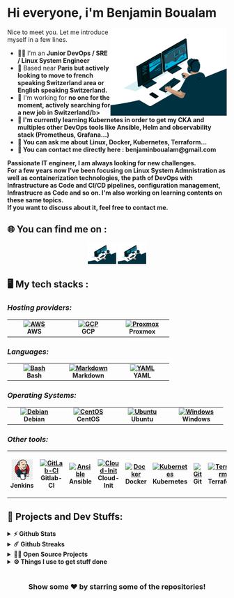 # Hi everyone, i'm Benjamin Boualam
<img align="right" alt="GIF" src="https://github.com/Lucroz94/Lucroz94/blob/main/images/code.gif" width="53%" />
<p>
Nice to meet you. Let me introduce myself in a few lines.
  <ul>
    <li>👨‍🔧 I'm an <b>Junior DevOps / SRE / Linux System Engineer</b></li>
    <li>📍 Based near <b>Paris but actively looking to move to french speaking Switzerland area or English speaking Switzerland.</b></li>
    <li>🏢 I'm working for <b>no one for the moment, actively searching for a new job in Switzerland/b>
    <li>🌱 I'm currently learning <b>Kubernetes in order to get my CKA</b> and <b>multiples other DevOps tools like Ansible, Helm and observability stack (Prometheus, Grafana...)</b></li>
    <li>💬 You can ask me about <b>Linux, Docker, Kubernetes, Terraform...</b></li>
    <li>📮 You can contact me directly here : <b>benjaminboualam@gmail.com</b>
  </ul>
Passionate IT engineer, I am always looking for new challenges.
<br>For a few years now I've been focusing on Linux System Admnistration as well as <b>containerization technologies</b>, the path of DevOps with Infrastructure as Code and CI/CD pipelines, configuration management, Infrastrucre as Code and so on. I'm also working on <b>learning contents</b> on these same topics.<br>
If you want to discuss about it, feel free to contact me.
</p>

## 🌐 You can find me on :
<p align="center">
  <a href="https://www.linkedin.com/in/benjamin-boualam/" target="_blank"><img alt="Benjamin Boualam LinkedIn profile" src="https://github.com/Lucroz94/Lucroz94/blob/main/images/code.gif" width="13%"></a>
  <a href="https://wiki-tech.io/" target="_blank"><img alt="Wiki-Tech Article" src="https://github.com/Lucroz94/Lucroz94/blob/main/images/code.gif" width="13%"></a>
</p>

## 🖥️ My tech stacks :

<p align="right">
  <h3><i>Hosting providers:</i></h3>
  <table>
  <tr border: none;>
    <td align="center" width="110">
      <a href="#%EF%B8%8F-my-tech-stacks-">
        <img src="https://static.linit.io/img/logo/aws-logo.png" width="48" height="48" alt="AWS" />
      </a>
      <br>AWS
    </td>	  
    <td align="center" width="110">
      <a href="#%EF%B8%8F-my-tech-stacks-">
        <img src="https://static.linit.io/img/logo/ipc-logo.png" width="48" height="48" alt="GCP" />
      </a>
      <br>GCP
    </td>
    <td align="center" width="110">
      <a href="#%EF%B8%8F-my-tech-stacks-">
        <img src="https://static.linit.io/img/logo/ipc-logo.png" width="48" height="48" alt="Proxmox" />
      </a>
      <br>Proxmox
    </td>    
</table>
<p>
  <h3><i>Languages:</i></h3>
  <table>
  <tr border: none;>
   <td align="center" width="110">
      <a href="#%EF%B8%8F-my-tech-stacks-">
        <img src="https://static.linit.io/img/logo/bash-logo.png" width="48" height="48" alt="Bash" />
      </a>
      <br>Bash
    </td>
    <td align="center" width="110">
      <a href="#%EF%B8%8F-my-tech-stacks-">
        <img src="https://static.linit.io/img/logo/markdown-logo.png" width="48" height="48" alt="Markdown" />
      </a>
      <br>Markdown
    </td>
    <td align="center" width="110">
      <a href="#%EF%B8%8F-my-tech-stacks-">
        <img src="https://static.linit.io/img/logo/yaml-logo.png" width="48" height="48" alt="YAML" />
      </a>
      <br>YAML
    </td>
  </tr>
</table>
</p>
<p>
  <h3><i>Operating Systems:</i></h3>
  <table>
  <tr border: none;>
    <td align="center" width="110">
      <a href="#%EF%B8%8F-my-tech-stacks-">
        <img src="https://static.linit.io/img/logo/debian-logo.png" width="48" height="48" alt="Debian" />
      </a>
      <br>Debian
    </td>	  
    <td align="center" width="110">
      <a href="#%EF%B8%8F-my-tech-stacks-">
        <img src="https://static.linit.io/img/logo/redhat-logo.png" width="48" height="48" alt="CentOS" />
      </a>
      <br>CentOS
    </td>
    <td align="center" width="110">
      <a href="#%EF%B8%8F-my-tech-stacks-">
        <img src="https://static.linit.io/img/logo/ubuntu-logo.png" width="48" height="48" alt="Ubuntu" />
      </a>
      <br>Ubuntu
    </td>
    <td align="center" width="110">
      <a href="#%EF%B8%8F-my-tech-stacks-">
        <img src="https://static.linit.io/img/logo/windows-logo.png?raw=true" width="48" height="48" alt="Windows" />
      </a>
      <br>Windows
    </td>
  </tr>
</table>
</p>
<p>
  <h3><i>Other tools:</i></h3>
  <table>
  <tr border: none;>
    <td align="center" width="110">
      <a href="#%EF%B8%8F-my-tech-stacks-">
        <img src="https://github.com/Lucroz94/Lucroz94/blob/main/images/jenkins-continuous-integration-build-automation-continuous-delivery-software-build-integration-thumbnail.jpg" width="48" height="48" alt="Jenkins" />
      </a>
      <br>Jenkins
    </td>
       <td align="center" width="110">
      <a href="#%EF%B8%8F-my-tech-stacks-">
        <img src="https://static.linit.io/img/logo/gitlab-logo.png" width="48" height="48" alt="GitLab-CI" />
      </a>
      <br>Gitlab-CI
    </td>	  
    <td align="center" width="110">
      <a href="#%EF%B8%8F-my-tech-stacks-">
        <img src="https://static.linit.io/img/logo/ansible-logo.png" width="48" height="48" alt="Ansible" />
      </a>
      <br>Ansible
    </td>
    <td align="center" width="110">
      <a href="#%EF%B8%8F-my-tech-stacks-">
        <img src="https://static.linit.io/img/logo/cloud-init-logo.png" width="48" height="48" alt="Cloud-Init" />
      </a>
      <br>Cloud-Init
    </td>
    <td align="center" width="110">
      <a href="#%EF%B8%8F-my-tech-stacks-">
        <img src="https://static.linit.io/img/logo/docker-logo.png" width="48" height="48" alt="Docker" />
      </a>
      <br>Docker
    </td>
        </td>
    <td align="center" width="110">
      <a href="#%EF%B8%8F-my-tech-stacks-">
        <img src="https://static.linit.io/img/logo/docker-logo.png" width="48" height="48" alt="Kubernetes" />
      </a>
      <br>Kubernetes
    </td>
    <td align="center" width="110">
      <a href="#%EF%B8%8F-my-tech-stacks-">
        <img src="https://static.linit.io/img/logo/git-logo.png" width="48" height="48" alt="Git" />
      </a>
      <br>Git
    </td>
    <td align="center" width="110">
      <a href="#%EF%B8%8F-my-tech-stacks-">
        <img src="https://static.linit.io/img/logo/terraform-logo.png" width="48" height="48" alt="Terraform" />
      </a>
      <br>Terraform
    </td>
    <td align="center" width="110">
      <a href="#%EF%B8%8F-my-tech-stacks-">
        <img src="https://static.linit.io/img/logo/terraform-logo.png" width="48" height="48" alt="Vagrant" />
      </a>
      <br>Vagrant
    </td>    
    <td align="center" width="110">
      <a href="#%EF%B8%8F-my-tech-stacks-">
        <img src="https://static.linit.io/img/logo/visual-studio-logo.png" width="48" height="48" alt="Visual Studio Code" />
      </a>
      <br>VS Code
    </td>
  </tr>
</table>
</p>

## 🚧 Projects and Dev Stuffs:

<details>	
  <summary><b>⚡ Github Stats</b></summary>
	
  <br />
  <img height="180em" src="https://github-readme-stats.vercel.app/api?username=Lucroz94&show_icons=true&hide_border=true&&count_private=true&include_all_commits=true" />
  <img height="180em" src="https://github-readme-stats.vercel.app/api/top-langs/?username=Lucroz94&exclude_repo=KNN-Image-Classification&show_icons=true&hide_border=true&layout=compact&langs_count=8"/>
</details>

<details>	
  <summary><b>☄️ Github Streaks</b></summary>

  <br />
  <img height="180em" src="https://github-readme-streak-stats.herokuapp.com/?user=Lucroz94&hide_border=true" />
</details>

<details>
  <summary><b>🧑‍🚀 Open Source Projects</b></summary>

  <br />
  <table>
    <thead align="center">
      <tr border: none;>
        <td><b>💻 Projects</b></td>
        <td><b>🌟 Stars</b></td>
        <td><b>🍴 Forks</b></td>
        <td><b>🐛 Issues</b></td>
        <td><b>🔔 Pull Requests</b></td>
        <td><b>👨‍💻 Language</b></td>
      </tr>
    </thead>
    <tbody>
      <tr>
	<td><a href="https://github.com/PAPAMICA/Wiki-Tech.io"><b>📦 Wiki-Tech</b></a></td>
        <td><img alt="Stars" src="https://img.shields.io/github/stars/linitio/openstack-alpine-image?style=flat-square&labelColor=343b41"/></td>
        <td><img alt="Forks" src="https://img.shields.io/github/forks/linitio/openstack-alpine-image?style=flat-square&labelColor=343b41"/></td>
        <td><img alt="Issues" src="https://img.shields.io/github/issues/linitio/openstack-alpine-image?style=flat-square"/></td>
        <td><img alt="Pull Requests" src="https://img.shields.io/github/issues-pr/linitio/openstack-alpine-image?style=flat-square"/></td>
        <td><img alt="Language" src="https://img.shields.io/github/languages/top/linitio/openstack-alpine-image?style=flat-square"/></td> 
      </tr>
    </tbody>
  </table>
  <br />
</details>

<details>	
  <br />
  <summary><b>⚙️ Things I use to get stuff done</b></summary>
  	<ul>
  	    <li><b>OS:</b> Kaisen Linux & Windows 11 with WSL2 Debian image</li>
	    <li><b>Laptop: </b> Lenovo IdeadPAD 5 ARE15 ( Ryzen 7 4800U, 16GB DDR4)</li>
  	    <li><b>Browser: </b> Firefox Web Browser & Brave Web Browser</li>
	    <li><b>Terminal: </b> Bash</li>
	    <li><b>Code Editor:</b> VSCode</li>
	    <li><b>To Stay Updated:</b> Linkedin</li>
	</ul>	
</details>

#

<div align="center">

### Show some ❤️ by starring some of the repositories!

</div>
